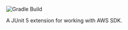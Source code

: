 ![Gradle Build](https://github.com/arhohuttunen/awstestkit/workflows/Gradle%20Build/badge.svg)

A JUnit 5 extension for working with AWS SDK.